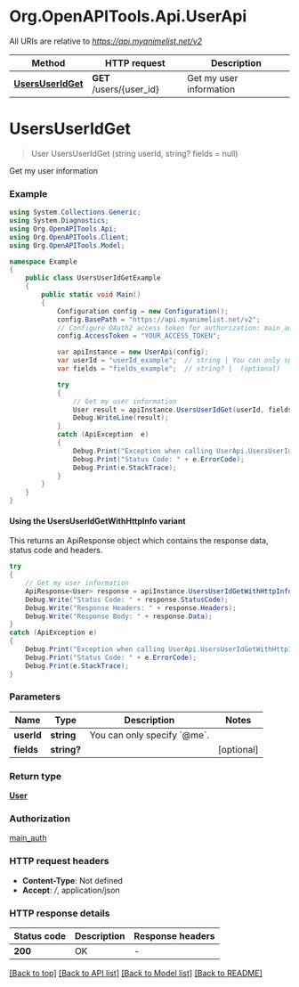 # Org.OpenAPITools.Api.UserApi

All URIs are relative to *https://api.myanimelist.net/v2*

| Method | HTTP request | Description |
|--------|--------------|-------------|
| [**UsersUserIdGet**](UserApi.md#usersuseridget) | **GET** /users/{user_id} | Get my user information |

<a name="usersuseridget"></a>
# **UsersUserIdGet**
> User UsersUserIdGet (string userId, string? fields = null)

Get my user information

### Example
```csharp
using System.Collections.Generic;
using System.Diagnostics;
using Org.OpenAPITools.Api;
using Org.OpenAPITools.Client;
using Org.OpenAPITools.Model;

namespace Example
{
    public class UsersUserIdGetExample
    {
        public static void Main()
        {
            Configuration config = new Configuration();
            config.BasePath = "https://api.myanimelist.net/v2";
            // Configure OAuth2 access token for authorization: main_auth
            config.AccessToken = "YOUR_ACCESS_TOKEN";

            var apiInstance = new UserApi(config);
            var userId = "userId_example";  // string | You can only specify `@me`. 
            var fields = "fields_example";  // string? |  (optional) 

            try
            {
                // Get my user information
                User result = apiInstance.UsersUserIdGet(userId, fields);
                Debug.WriteLine(result);
            }
            catch (ApiException  e)
            {
                Debug.Print("Exception when calling UserApi.UsersUserIdGet: " + e.Message);
                Debug.Print("Status Code: " + e.ErrorCode);
                Debug.Print(e.StackTrace);
            }
        }
    }
}
```

#### Using the UsersUserIdGetWithHttpInfo variant
This returns an ApiResponse object which contains the response data, status code and headers.

```csharp
try
{
    // Get my user information
    ApiResponse<User> response = apiInstance.UsersUserIdGetWithHttpInfo(userId, fields);
    Debug.Write("Status Code: " + response.StatusCode);
    Debug.Write("Response Headers: " + response.Headers);
    Debug.Write("Response Body: " + response.Data);
}
catch (ApiException e)
{
    Debug.Print("Exception when calling UserApi.UsersUserIdGetWithHttpInfo: " + e.Message);
    Debug.Print("Status Code: " + e.ErrorCode);
    Debug.Print(e.StackTrace);
}
```

### Parameters

| Name | Type | Description | Notes |
|------|------|-------------|-------|
| **userId** | **string** | You can only specify &#x60;@me&#x60;.  |  |
| **fields** | **string?** |  | [optional]  |

### Return type

[**User**](User.md)

### Authorization

[main_auth](../README.md#main_auth)

### HTTP request headers

 - **Content-Type**: Not defined
 - **Accept**: */*, application/json


### HTTP response details
| Status code | Description | Response headers |
|-------------|-------------|------------------|
| **200** | OK |  -  |

[[Back to top]](#) [[Back to API list]](../README.md#documentation-for-api-endpoints) [[Back to Model list]](../README.md#documentation-for-models) [[Back to README]](../README.md)

